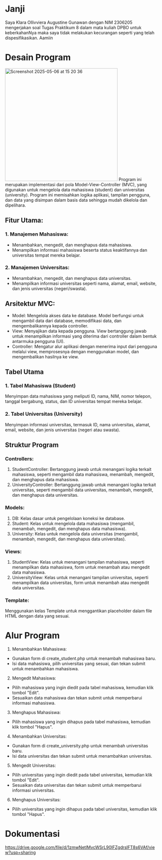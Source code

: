 # Janji
Saya Klara Ollivviera Augustine Gunawan dengan NIM 2306205 mengerjakan soal Tugas Praktikum 8 dalam mata kuliah DPBO untuk keberkahanNya maka saya tidak melakukan kecurangan seperti yang telah dispesifikasikan. Aamiin

# Desain Program
<img width="372" alt="Screenshot 2025-05-06 at 15 20 36" src="https://github.com/user-attachments/assets/c1a055f0-da3c-4710-b0a6-8c6ebe86eee1" />
Program ini merupakan implementasi dari pola Model-View-Controller (MVC), yang digunakan untuk mengelola data mahasiswa (student) dan universitas (university). Program ini memisahkan logika aplikasi, tampilan pengguna, dan data yang disimpan dalam basis data sehingga mudah dikelola dan dipelihara.

## Fitur Utama:
### 1. Manajemen Mahasiswa:
- Menambahkan, mengedit, dan menghapus data mahasiswa.
- Menampilkan informasi mahasiswa beserta status keaktifannya dan universitas tempat mereka belajar.
### 2. Manajemen Universitas:
- Menambahkan, mengedit, dan menghapus data universitas.
- Menampilkan informasi universitas seperti nama, alamat, email, website, dan jenis universitas (negeri/swasta).

## Arsitektur MVC:
- Model: Mengelola akses data ke database. Model berfungsi untuk mengambil data dari database, memodifikasi data, dan mengembalikannya kepada controller.
- View: Menyajikan data kepada pengguna. View bertanggung jawab untuk menampilkan informasi yang diterima dari controller dalam bentuk antarmuka pengguna (UI).
- Controller: Mengatur alur aplikasi dengan menerima input dari pengguna melalui view, memprosesnya dengan menggunakan model, dan mengembalikan hasilnya ke view.

## Tabel Utama
### 1. Tabel Mahasiswa (Student)
Menyimpan data mahasiswa yang meliputi ID, nama, NIM, nomor telepon, tanggal bergabung, status, dan ID universitas tempat mereka belajar.
### 2. Tabel Universitas (University)
Menyimpan informasi universitas, termasuk ID, nama universitas, alamat, email, website, dan jenis universitas (negeri atau swasta).

## Struktur Program
### Controllers:
1. StudentController: Bertanggung jawab untuk menangani logika terkait mahasiswa, seperti mengambil data mahasiswa, menambah, mengedit, dan menghapus data mahasiswa.
2. UniversityController: Bertanggung jawab untuk menangani logika terkait universitas, seperti mengambil data universitas, menambah, mengedit, dan menghapus data universitas.

### Models:
1. DB: Kelas dasar untuk pengelolaan koneksi ke database.
2. Student: Kelas untuk mengelola data mahasiswa (mengambil, menambah, mengedit, dan menghapus data mahasiswa).
3. University: Kelas untuk mengelola data universitas (mengambil, menambah, mengedit, dan menghapus data universitas).

### Views:
1. StudentView: Kelas untuk menangani tampilan mahasiswa, seperti menampilkan data mahasiswa, form untuk menambah atau mengedit data mahasiswa.
2. UniversityView: Kelas untuk menangani tampilan universitas, seperti menampilkan data universitas, form untuk menambah atau mengedit data universitas.

### Template:
Menggunakan kelas Template untuk menggantikan placeholder dalam file HTML dengan data yang sesuai.

# Alur Program
1. Menambahkan Mahasiswa:
- Gunakan form di create_student.php untuk menambah mahasiswa baru.
- Isi data mahasiswa, pilih universitas yang sesuai, dan tekan submit untuk menambahkan mahasiswa.
2. Mengedit Mahasiswa:
- Pilih mahasiswa yang ingin diedit pada tabel mahasiswa, kemudian klik tombol "Edit".
- Sesuaikan data mahasiswa dan tekan submit untuk memperbarui informasi mahasiswa.
3. Menghapus Mahasiswa:
- Pilih mahasiswa yang ingin dihapus pada tabel mahasiswa, kemudian klik tombol "Hapus".
4. Menambahkan Universitas:
- Gunakan form di create_university.php untuk menambah universitas baru.
- Isi data universitas dan tekan submit untuk menambahkan universitas.
5. Mengedit Universitas:
- Pilih universitas yang ingin diedit pada tabel universitas, kemudian klik tombol "Edit".
- Sesuaikan data universitas dan tekan submit untuk memperbarui informasi universitas.
6. Menghapus Universitas:
- Pilih universitas yang ingin dihapus pada tabel universitas, kemudian klik tombol "Hapus".

# Dokumentasi
https://drive.google.com/file/d/1zmwNetlMvcWSrL90lFZgdrslFT8s6VAf/view?usp=sharing

